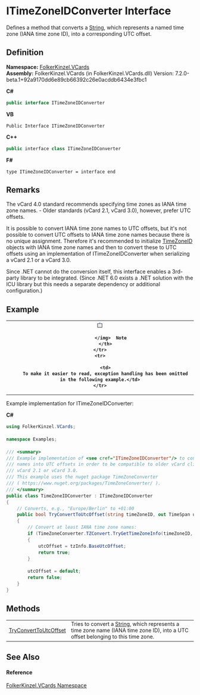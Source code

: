 # ITimeZoneIDConverter Interface


Defines a method that converts a <a href="https://learn.microsoft.com/dotnet/api/system.string" target="_blank" rel="noopener noreferrer">String</a>, which represents a named time zone (IANA time zone ID), into a corresponding UTC offset.



## Definition
**Namespace:** <a href="67dce261-ab8f-dd0a-4c0c-bc2633c1719e.md">FolkerKinzel.VCards</a>  
**Assembly:** FolkerKinzel.VCards (in FolkerKinzel.VCards.dll) Version: 7.2.0-beta.1+92a9170dd6e89cb66392c26e0acddb6434e3fbc1

**C#**
``` C#
public interface ITimeZoneIDConverter
```
**VB**
``` VB
Public Interface ITimeZoneIDConverter
```
**C++**
``` C++
public interface class ITimeZoneIDConverter
```
**F#**
``` F#
type ITimeZoneIDConverter = interface end
```



## Remarks

The vCard 4.0 standard recommends specifying time zones as IANA time zone names. - Older standards (vCard 2.1, vCard 3.0), however, prefer UTC offsets.

It is possible to convert IANA time zone names to UTC offsets, but it's not possible to convert UTC offsets to IANA time zone names because there is no unique assignment. Therefore it's recommended to initialize <a href="9c826379-198e-f92a-4316-339fc00e08b2.md">TimeZoneID</a> objects with IANA time zone names and then to convert these to UTC offsets using an implementation of ITimeZoneIDConverter when serializing a vCard 2.1 or a vCard 3.0.

Since .NET cannot do the conversion itself, this interface enables a 3rd-party library to be integrated. (Since .NET 6.0 exists a .NET solution with the ICU library but this needs a separate dependency or additional configuration.)


## Example



<table>
	<tr>
		<th>
			<img src="media/AlertNote.png" alt="Note">
				
			</img>  Note
		</th>
	</tr>
	<tr>
		
		<td>
		To make it easier to read, exception handling has been omitted in the following example.</td>
	</tr>
</table>




Example implementation for ITimeZoneIDConverter:


**C#**  
``` C#
using FolkerKinzel.VCards;

namespace Examples;

/// <summary>
/// Example implementation of <see cref="ITimeZoneIDConverter"/> to convert IANA time zone 
/// names into UTC offsets in order to be compatible to older vCard clients when writing 
/// vCard 2.1 or vCard 3.0.
/// This example uses the nuget package TimeZoneConverter 
/// ( https://www.nuget.org/packages/TimeZoneConverter/ ).
/// </summary>
public class TimeZoneIDConverter : ITimeZoneIDConverter
{
    // Converts, e.g., "Europe/Berlin" to +01:00
    public bool TryConvertToUtcOffset(string timeZoneID, out TimeSpan utcOffset)
    {
        // Convert at least IANA time zone names:
        if (TimeZoneConverter.TZConvert.TryGetTimeZoneInfo(timeZoneID, out TimeZoneInfo? tzInfo))
        {
            utcOffset = tzInfo.BaseUtcOffset;
            return true;
        }

        utcOffset = default;
        return false;
    }
}
```


## Methods
<table>
<tr>
<td><a href="ebee31cf-4826-7914-b73d-e6ac8ff907d6.md">TryConvertToUtcOffset</a></td>
<td>Tries to convert a <a href="https://learn.microsoft.com/dotnet/api/system.string" target="_blank" rel="noopener noreferrer">String</a>, which represents a time zone name (IANA time zone ID), into a UTC offset belonging to this time zone.</td></tr>
</table>

## See Also


#### Reference
<a href="67dce261-ab8f-dd0a-4c0c-bc2633c1719e.md">FolkerKinzel.VCards Namespace</a>  
